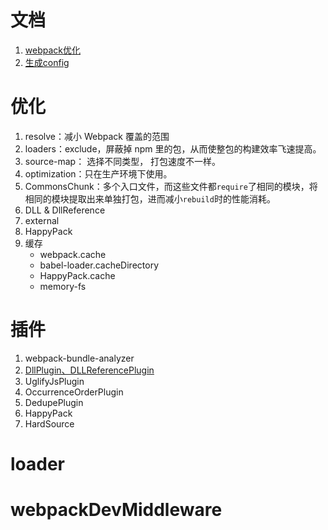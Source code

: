 # 文档
1. [webpack优化](https://blog.csdn.net/u011413061/article/details/51872412?from=timeline&isappinstalled=0)
2. [生成config](https://createapp.dev/webpack)

# 优化
1. resolve：减小 Webpack 覆盖的范围
2. loaders：exclude，屏蔽掉 npm 里的包，从而使整包的构建效率飞速提高。
3. source-map： 选择不同类型， 打包速度不一样。
4. optimization：只在生产环境下使用。
5. CommonsChunk：多个入口文件，而这些文件都`require`了相同的模块，将相同的模块提取出来单独打包，进而减小`rebuild`时的性能消耗。
6. DLL & DllReference
7. external
8. HappyPack
9. 缓存
    - webpack.cache
    - babel-loader.cacheDirectory
    - HappyPack.cache
    - memory-fs

# 插件
1. webpack-bundle-analyzer
2. [DllPlugin、DLLReferencePlugin](https://segmentfault.com/a/1190000016567986)
3. UglifyJsPlugin
4. OccurrenceOrderPlugin
5. DedupePlugin
6. HappyPack
7. HardSource
# loader

# webpackDevMiddleware